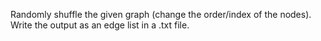 Randomly shuffle the given graph (change the order/index of the nodes). Write the output as an edge list in a .txt file. 

